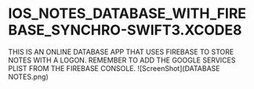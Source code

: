 # IOS_NOTES_DATABASE_WITH_FIREBASE_SYNCHRO-SWIFT3.XCODE8
THIS IS AN ONLINE DATABASE APP THAT USES FIREBASE TO STORE NOTES WITH A LOGON. REMEMBER TO ADD THE GOOGLE SERVICES PLIST FROM THE FIREBASE CONSOLE. 
![ScreenShot](DATABASE NOTES.png)
